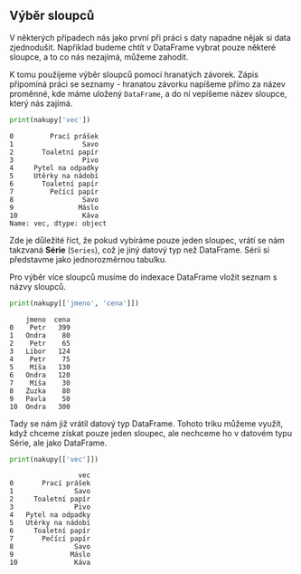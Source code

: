 ## Výběr sloupců

V některých případech nás jako první při práci s daty napadne nějak si data zjednodušit. Například budeme chtít v DataFrame vybrat pouze některé sloupce, a to co nás nezajímá, můžeme zahodit.

K tomu použijeme výběr sloupců pomocí hranatých závorek. Zápis připomíná práci se seznamy - hranatou závorku napíšeme přímo za název proměnné, kde máme uložený `DataFrame`, a do ní vepíšeme název sloupce, který nás zajímá.

```py
print(nakupy['vec'])
```

```shell
0         Prací prášek
1                 Savo
2       Toaletní papír
3                 Pivo
4     Pytel na odpadky
5     Utěrky na nádobí
6       Toaletní papír
7         Pečící papír
8                 Savo
9                Máslo
10                Káva
Name: vec, dtype: object
```

Zde je důležité říct, že pokud vybíráme pouze jeden sloupec, vrátí se nám takzvaná **Série** (`Series`), což je jiný datový typ než DataFrame. Sérii si představme jako jednorozměrnou tabulku.

Pro výběr více sloupců musíme do indexace DataFrame vložit seznam s názvy sloupců.

```py
print(nakupy[['jmeno', 'cena']])
```

```shell
    jmeno  cena
0    Petr   399
1   Ondra    80
2    Petr    65
3   Libor   124
4    Petr    75
5    Míša   130
6   Ondra   120
7    Míša    30
8   Zuzka    80
9   Pavla    50
10  Ondra   300
```

Tady se nám již vrátil datový typ DataFrame. Tohoto triku můžeme využít, když chceme získat pouze jeden sloupec, ale nechceme ho v datovém typu Série, ale jako DataFrame.

```py
print(nakupy[['vec']])
```

```shell
                 vec
0       Prací prášek
1               Savo
2     Toaletní papír
3               Pivo
4   Pytel na odpadky
5   Utěrky na nádobí
6     Toaletní papír
7       Pečící papír
8               Savo
9              Máslo
10              Káva
```

